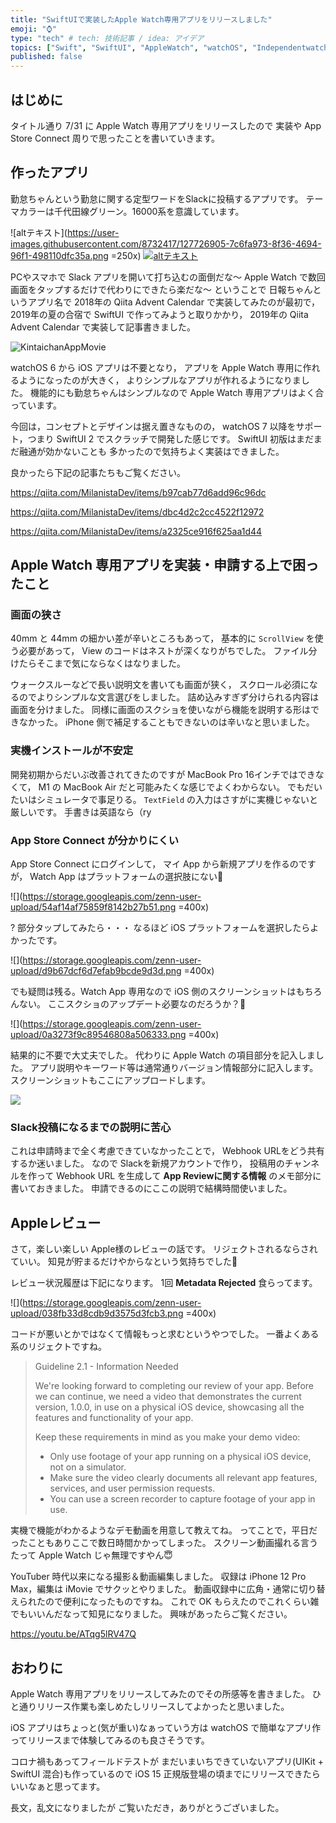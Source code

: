 ```yaml
---
title: "SwiftUIで実装したApple Watch専用アプリをリリースしました"
emoji: "⌚️"
type: "tech" # tech: 技術記事 / idea: アイデア
topics: ["Swift", "SwiftUI", "AppleWatch", "watchOS", "IndependentwatchOSApps"]
published: false
---
```


## はじめに

タイトル通り 7/31 に Apple Watch 専用アプリをリリースしたので
実装や App Store Connect 周りで思ったことを書いていきます。

## 作ったアプリ

勤怠ちゃんという勤怠に関する定型ワードをSlackに投稿するアプリです。
テーマカラーは千代田線グリーン。16000系を意識しています。

![altテキスト](https://user-images.githubusercontent.com/8732417/127726905-7c6fa973-8f36-4694-96f1-498110dfc35a.png =250x)
[![altテキスト](https://tools.applemediaservices.com/api/badges/download-on-the-app-store/black/ja-jp?size=250x83&amp;releaseDate=1627603200&h=67f860c8a4424c97a47065fb78d09e10)](https://apps.apple.com/jp/app/%E5%8B%A4%E6%80%A0%E3%81%A1%E3%82%83%E3%82%93/id1577214020?itsct=apps_box_badge&amp;itscg=30200)

PCやスマホで Slack アプリを開いて打ち込むの面倒だな〜
Apple Watch で数回画面をタップするだけで代わりにできたら楽だな〜
ということで 日報ちゃんというアプリ名で
2018年の Qiita Advent Calendar で実装してみたのが最初で，
2019年の夏の合宿で SwiftUI で作ってみようと取りかかり，
2019年の Qiita Advent Calendar で実装して記事書きました。

![KintaichanAppMovie](https://user-images.githubusercontent.com/8732417/126958044-b1de1545-d1b4-4516-a3c4-e83ac38f6ce2.gif)

watchOS 6 から iOS アプリは不要となり，
アプリを Apple Watch 専用に作れるようになったのが大きく，
よりシンプルなアプリが作れるようになりました。
機能的にも勤怠ちゃんはシンプルなので Apple Watch 専用アプリはよく合っています。

今回は，コンセプトとデザインは据え置きなものの，
watchOS 7 以降をサポート，つまり SwiftUI 2 でスクラッチで開発した感じです。
SwiftUI 初版はまだまだ融通が効かないことも
多かったので気持ちよく実装はできました。

良かったら下記の記事たちもご覧ください。

https://qiita.com/MilanistaDev/items/b97cab77d6add96c96dc

https://qiita.com/MilanistaDev/items/dbc4d2c2cc4522f12972

https://qiita.com/MilanistaDev/items/a2325ce916f625aa1d44

## Apple Watch 専用アプリを実装・申請する上で困ったこと

### 画面の狭さ

40mm と 44mm の細かい差が辛いところもあって，
基本的に `ScrollView` を使う必要があって，
View のコードはネストが深くなりがちでした。
ファイル分けたらそこまで気にならなくはなりました。

ウォークスルーなどで長い説明文を書いても画面が狭く，
スクロール必須になるのでよりシンプルな文言選びをしました。
詰め込みすぎず分けられる内容は画面を分けました。
同様に画面のスクショを使いながら機能を説明する形はできなかった。
iPhone 側で補足することもできないのは辛いなと思いました。

### 実機インストールが不安定

開発初期からだいぶ改善されてきたのですが
MacBook Pro 16インチではできなくて，
M1 の MacBook Air だと可能みたくな感じでよくわからない。
でもだいたいはシミュレータで事足りる。
`TextField` の入力はさすがに実機じゃないと厳しいです。
手書きは英語なら（ry

### App Store Connect が分かりにくい

App Store Connect にログインして，
マイ App から新規アプリを作るのですが，
Watch App はプラットフォームの選択肢にない🤔

![](https://storage.googleapis.com/zenn-user-upload/54af14af75859f8142b27b51.png =400x)

? 部分タップしてみたら・・・
なるほど iOS プラットフォームを選択したらよかったです。

![](https://storage.googleapis.com/zenn-user-upload/d9b67dcf6d7efab9bcde9d3d.png =400x)

でも疑問は残る。Watch App 専用なので
iOS 側のスクリーンショットはもちろんない。
ここスクショのアップデート必要なのだろうか？🤔

![](https://storage.googleapis.com/zenn-user-upload/0a3273f9c89546808a506333.png =400x)

結果的に不要で大丈夫でした。
代わりに Apple Watch の項目部分を記入しました。
アプリ説明やキーワード等は通常通りバージョン情報部分に記入します。
スクリーンショットもここにアップロードします。

![](https://storage.googleapis.com/zenn-user-upload/3e26a250984ff3c9b9a42b9d.png)

### Slack投稿になるまでの説明に苦心

これは申請時まで全く考慮できていなかったことで，
Webhook URLをどう共有するか迷いました。
なので Slackを新規アカウントで作り，
投稿用のチャンネルを作って Webhook URL を生成して
**App Reviewに関する情報** のメモ部分に書いておきました。
申請できるのにここの説明で結構時間使いました。

## Appleレビュー

さて，楽しい楽しい Apple様のレビューの話です。
リジェクトされるならされていい。
知見が貯まるだけやからなという気持ちでした🥶

レビュー状況履歴は下記になります。
1回 **Metadata Rejected** 食らってます。

![](https://storage.googleapis.com/zenn-user-upload/038fb33d8cdb9d3575d3fcb3.png =400x)

コードが悪いとかではなくて情報もっと求むというやつでした。
一番よくある系のリジェクトですね。

> Guideline 2.1 - Information Needed
>
> We're looking forward to completing our review of your app. Before we can continue, we need a video that demonstrates the current version, 1.0.0, in use on a physical iOS device, showcasing all the features and functionality of your app.
>
> Keep these requirements in mind as you make your demo video: 
>
>- Only use footage of your app running on a physical iOS device, not on a simulator. 
>- Make sure the video clearly documents all relevant app features, services, and user permission requests.
>- You can use a screen recorder to capture footage of your app in use. 

実機で機能がわかるようなデモ動画を用意して教えてね。
ってことで，平日だったこともありここで数日時間かかってしまった。
スクリーン動画撮れる言うたって Apple Watch じゃ無理ですやん😇

YouTuber 時代以来になる撮影＆動画編集しました。
収録は iPhone 12 Pro Max，編集は iMovie でサクッとやりました。
動画収録中に広角・通常に切り替えられたので便利になったものですね。
これで OK もらえたのでこれくらい雑でもいいんだなって知見になりました。
興味があったらご覧ください。

https://youtu.be/ATqg5lRV47Q

## おわりに

Apple Watch 専用アプリをリリースしてみたのでその所感等を書きました。
ひと通りリリース作業も楽しめたしリリースしてよかったと思いました。

iOS アプリはちょっと(気が重い)なぁっていう方は
watchOS で簡単なアプリ作ってリリースまで体験してみるのも良さそうです。

コロナ禍もあってフィールドテストが
まだいまいちできていないアプリ(UIKit + SwiftUI 混合)も作っているので
iOS 15 正規版登場の頃までにリリースできたらいいなぁと思ってます。

長文，乱文になりましたが
ご覧いただき，ありがとうございました。
